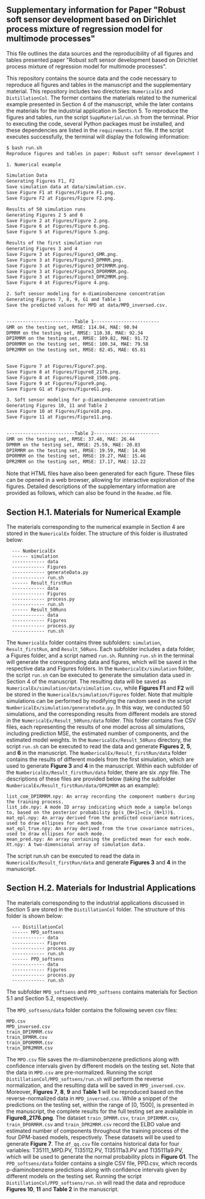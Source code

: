 ## Supplementary information for Paper "Robust soft sensor development based on Dirichlet process mixture of regression model for multimode processes"

This file outlines the data sources and the reproducibility of all figures and tables presented paper "Robust soft sensor development based on Dirichlet process mixture of regression model for multimode processes".


This repository contains the source data and the code necessary to reproduce all figures and tables in the manuscript and the supplementary material. This repository includes two directories: `NumericalEx` and `DistillationCol`. The former contains the materials related to the numerical example presented in Section 4 of the manuscript, while the later contains the materials for the industrial application in Section 5. To reproduce the figures and tables, run the script `SuppMaterial/un.sh` from the terminal. Prior to executing the code, several Python packages must be installed, and these dependencies are listed in the `requirements.txt` file. If the script executes successfully, the terminal will display the following information:

```bash
$ bash run.sh
Reproduce figures and tables in paper: Robust soft sensor development based on Dirichlet process mixture of regression model for multimode processes.

1. Numerical example

Simulation Data
Generating Figures F1, F2
Save simulation data at data/simulation.csv.
Save Figure F1 at Figures/Figure F1.png.
Save Figure F2 at Figures/Figure F2.png.

Results of 50 simulation runs
Generating Figures 2 5 and 6
Save Figure 2 at Figures/Figure 2.png.
Save Figure 6 at Figures/Figure 6.png.
Save Figure 5 at Figures/Figure 5.png.

Results of the first simulation run
Generating Figures 3 and 4
Save Figure 3 at Figures/Figure3_GMR.png.
Save Figure 3 at Figures/Figure3_DPMRM.png.
Save Figure 3 at Figures/Figure3_DPIRMRM.png.
Save Figure 3 at Figures/Figure3_DPORMRM.png.
Save Figure 3 at Figures/Figure3_DPR2MRM.png.
Save Figure 4 at Figures/Figure 4.png.

2. Soft sensor modeling for m-diaminobenzene concentration
Generating Figures 7, 8, 9, G1 and Table 1
Save the predicted values for MPD at data/MPD_inversed.csv.


-------------------------Table 1------------------------
GMR on the testing set, RMSE: 114.04, MAE: 90.94
DPMRM on the testing set, RMSE: 110.38, MAE: 92.34
DPIRMRM on the testing set, RMSE: 109.82, MAE: 91.72
DPORMRM on the testing set, RMSE: 100.34, MAE: 79.58
DPR2MRM on the testing set, RMSE: 82.45, MAE: 65.81


Save Figure 7 at Figures/Figure7.png.
Save Figure 8 at Figures/Figure8_2176.png.
Save Figure 8 at Figures/Figure8_1500.png.
Save Figure 9 at Figures/Figure9.png.
Save Figure G1 at Figures/FigureG1.png.

3. Soft sensor modeling for p-diaminobenzene concentration
Generating Figures 10, 11 and Table 2
Save Figure 10 at Figures/Figure10.png.
Save Figure 11 at Figures/Figure11.png.


-------------------------Table 2------------------------
GMR on the testing set, RMSE: 37.48, MAE: 26.44
DPMRM on the testing set, RMSE: 25.59, MAE: 20.83
DPIRMRM on the testing set, RMSE: 19.59, MAE: 14.90
DPORMRM on the testing set, RMSE: 19.27, MAE: 15.46
DPR2MRM on the testing set, RMSE: 17.17, MAE: 12.22
```

Note that HTML files have also been generated for each figure. These files can be opened in a web browser, allowing for interactive exploration of the figures. Detailed descriptions of the supplementary information are provided as follows, which can also be found in the `Readme.md` file.


## Section H.1. Materials for Numerical Example 

The materials corresponding to the numerical example in Section 4 are stored in the `NumericalEx` folder. The structure of this folder is illustrated below:

```
  --- NumbericalEx
  ------ simulation 
  ------------ data
  ------------ Figures
  ------------ generateData.py
  ------------ run.sh
  ------ Result_firstRun
  ------------ data
  ------------ Figures
  ------------ process.py
  ------------ run.sh
  ------ Result_50Runs
  ------------ data
  ------------ Figures
  ------------ process.py
  ------------ run.sh
  ```

The `NumericalEx` folder contains three subfolders: `simulation`, `Result_firstRun`, and `Result_50Runs`. Each subfolder includes a data folder, a Figures folder, and a script named `run.sh`. Running `run.sh` in the terminal will generate the corresponding data and figures, which will be saved in the respective data and Figures folders.
In the `NumbericalEx/simulation` folder, the script `run.sh` can be executed to generate the simulation data used in Section 4 of the manuscript. The resulting data will be saved as `NumericalEx/simulation/data/simulation.csv`, while **Figures F1** and **F2** will be stored in the `NumericalEx/simulation/Figures` folder. Note that multiple simulations can be performed by modifying the random seed in the script `NumbericalEx/simulation/generateData.py`. In this way, we conducted 50 simulations, and the corresponding results from different models are stored in the `NumericalEx/Result_50Runs/data` folder. This folder contains five CSV files, each representing the results of one model across all simulations, including prediction MSE, the estimated number of components, and the estimated model weights. In the `NumericalEx/Result_50Runs` directory, the script `run.sh` can be executed to read the data and generate **Figures 2**, **5**, and **6** in the manuscript.
The `NumbericalEx/Result_firstRun/data` folder contains the results of different models from the first simulation, which are used to generate **Figure 3** and **4** in the manuscript. Within each subfolder of the `NumbericalEx/Result_firstRun/data` folder, there are six *.npy* file. The descriptions of these files are provided below (taking the subfolder `NumbericalEx/Result_firstRun/data/DPR2MRM` as an example):

```
list_com_DPIRMRM.npy: An array recording the component numbers during the training process.
list_idx.npy: A mode ID array indicating which mode a sample belongs to, based on the posterior probability $p(s_{N+1}=c|x_(N+1))$.
mat_epl.npy: An array derived from the predicted covariance matrices, used to draw ellipses for each mode.
mat_epl_true.npy: An array derived from the true covariance matrices, used to draw ellipses for each mode.
mean_pred.npy: An array containing the predicted mean for each mode.
Xt.npy: A two-dimensional array of simulation data.
```

The script run.sh can be executed to read the data in `NumericalEx/Result_firstRun/data` and generate **Figures 3** and **4** in the manuscript.


## Section H.2. Materials for Industrial Applications


The materials corresponding to the industrial applications discussed in Section 5 are stored in the `DistillationCol` folder. The structure of this folder is shown below:

```
  --- DistillationCol
  ------ MPD_softsens
  ------------ data
  ------------ Figures
  ------------ process.py
  ------------ run.sh
  ------ PPD_softsens
  ------------ data
  ------------ Figures
  ------------ process.py
  ------------ run.sh
```

The subfolder `MPD_softsens` and `PPD_softsens` contains materials for Section 5.1 and Section 5.2, respectively. 

  The `MPD_softsens/data` folder contains the following seven csv files:
  ```
  MPD.csv
  MPD_inversed.csv
  train_DPIRMRM.csv
  train_DPMRM.csv
  train_DPORMRM.csv
  train_DPR2MRM.csv
  ```
The `MPD.csv` file saves the m-diaminobenzene predictions along with confidence intervals given by different models on the testing set. Note that the data in `MPD.csv` are pre-normalized. Running the script `DistillationCol/MPD_softsens/run.sh` will perform the reverse normalization, and the resulting data will be saved in `MPD_inversed.csv`. Moreover, **Figures 7**, **8**, **9** and **Table 1** will be reproduced based on the reverse-normalized data in `MPD_inversed.csv`. While a snippet of the predictions on the testing set, within the range of [0, 1500], is presented in the manuscript, the complete results for the full testing set are available in **Figure8_2176.png**.
 The dataset `train_DPMRM.csv`, `train_DPIRMRM.csv`, `train_DPORMRM.csv` and `train_DPR2MRM.csv` record the ELBO value and estimated number of components throughout the training process of the four DPM-based models, respectively. These datasets will be used to generate **Figure 7**. The `df_qq.csv` file contains historical data for four variables: T35111_MPD.PV, TI35112.PV, TI35111a3.PV and TI35111a9.PV, which will be used to generate the normal probability plots in **Figure G1**. 
  The `PPD_softsens/data` folder contains a single CSV file, PPD.csv, which records p-diaminobenzene predictions along with confidence intervals given by different models on the testing set. Running the script `DistillationCol/PPD_softsens/run.sh` will read the data and reproduce **Figures 10**, **11** and **Table 2** in the manuscript.
